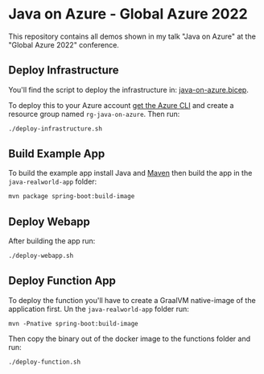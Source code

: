# Java on Azure - Global Azure 2022

This repository contains all demos shown in my talk "Java on Azure" at the "Global Azure 2022" conference.

## Deploy Infrastructure

You'll find the script to deploy the infrastructure in: [java-on-azure.bicep](java-on-azure.bicep).

To deploy this to your Azure account [get the Azure CLI](https://docs.microsoft.com/en-us/cli/azure/install-azure-cli) and create a resource group named `rg-java-on-azure`. Then run:

```bash
./deploy-infrastructure.sh
```

## Build Example App

To build the example app install Java and [Maven](https://maven.apache.org/) then build the app in the `java-realworld-app` folder:

```bash
mvn package spring-boot:build-image
```

## Deploy Webapp

After building the app run:

```bash
./deploy-webapp.sh
```

## Deploy Function App

To deploy the function you'll have to create a GraalVM native-image of the application first. Un the `java-realworld-app` folder run:

```
mvn -Pnative spring-boot:build-image
```

Then copy the binary out of the docker image to the functions folder and run:

```
./deploy-function.sh
```
